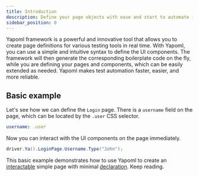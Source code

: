 ```yaml
---
title: Introduction
description: Define your page objects with ease and start to automate immediately
sidebar_position: 0
---
```


Yapoml framework is a powerful and innovative tool that allows you to create page definitions for various testing tools in real time. With Yapoml, you can use a simple and intuitive syntax to define the UI components. The framework will then generate the corresponding boilerplate code on the fly, while you are defining your pages and components, which can be easily extended as needed. Yapoml makes test automation faster, easier, and more reliable.

## Basic example

Let's see how we can define the `Login` page. There is a `username` field on the page, which can be located by the `.user` CSS selector.

```yaml title="Login.page.yaml"
username: .user
```

Now you can interact with the UI components on the page immediately.

```csharp title="Program.cs"
driver.Ya().LoginPage.Username.Type("John");
```

This basic example demonstrates how to use Yapoml to create an [interactable](concept/interactions) simple page with minimal [declaration](concept/syntax). Keep reading.